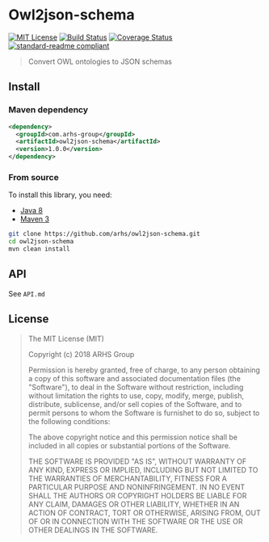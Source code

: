 # Owl2json-schema

[![MIT License][license-image]][license-url]
[![Build Status][travis-image]][travis-url]
[![Coverage Status][coveralls-image]][coveralls-url]
[![standard-readme compliant][standard-readme-image]][standard-readme-url]

> Convert OWL ontologies to JSON schemas

## Install

### Maven dependency

```xml
<dependency>
  <groupId>com.arhs-group</groupId>
  <artifactId>owl2json-schema</artifactId>
  <version>1.0.0</version>
</dependency>
```

### From source
To install this library, you need:

- [Java 8](http://www.oracle.com/technetwork/java/javase/downloads/jdk8-downloads-2100321.html)
- [Maven 3](https://maven.apache.org/)

```bash
git clone https://github.com/arhs/owl2json-schema.git
cd owl2json-schema
mvn clean install
```

## API
See `API.md`

## License

> The MIT License (MIT)
>
> Copyright (c) 2018 ARHS Group
>
> Permission is hereby granted, free of charge, to any person obtaining a copy
> of this software and associated documentation files (the "Software"), to deal
> in the Software without restriction, including without limitation the rights
> to use, copy, modify, merge, publish, distribute, sublicense, and/or sell
> copies of the Software, and to permit persons to whom the Software is
> furnishet to do so, subject to the following conditions:
>
> The above copyright notice and this permission notice shall be included in
> all copies or substantial portions of the Software.
>
> THE SOFTWARE IS PROVIDED "AS IS", WITHOUT WARRANTY OF ANY KIND, EXPRESS
> OR IMPLIED, INCLUDING BUT NOT LIMITED TO THE WARRANTIES OF MERCHANTABILITY,
> FITNESS FOR A PARTICULAR PURPOSE AND NONINFRINGEMENT. IN NO EVENT SHALL
> THE AUTHORS OR COPYRIGHT HOLDERS BE LIABLE FOR ANY CLAIM, DAMAGES OR OTHER
> LIABILITY, WHETHER IN AN ACTION OF CONTRACT, TORT OR OTHERWISE, ARISING FROM,
> OUT OF OR IN CONNECTION WITH THE SOFTWARE OR THE USE OR OTHER DEALINGS IN
> THE SOFTWARE.

[license-image]: http://img.shields.io/badge/license-MIT-blue.svg
[license-url]: LICENSE
[travis-image]: https://travis-ci.org/arhs/owl2json-schema.svg?branch=master
[travis-url]: https://travis-ci.org/arhs/owl2json-schema
[standard-readme-image]: https://img.shields.io/badge/standard--readme-OK-green.svg
[standard-readme-url]: https://github.com/RichardLitt/standard-readme
[coveralls-image]: https://coveralls.io/repos/github/arhs/owl2json-schema/badge.svg
[coveralls-url]: https://coveralls.io/github/arhs/owl2json-schema